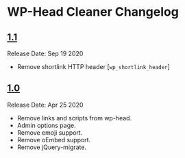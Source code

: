 # WP-Head Cleaner Changelog

## [1.1](https://github.com/abuyoyo/wp-head-cleaner/releases/tag/1.1)
Release Date: Sep 19 2020

- Remove shortlink HTTP header [`wp_shortlink_header`]


## [1.0](https://github.com/abuyoyo/wp-head-cleaner/releases/tag/1.0)
Release Date: Apr 25 2020

- Remove links and scripts from wp-head.
- Admin options page.
- Remove emoji support.
- Remove oEmbed support.
- Remove jQuery-migrate.
